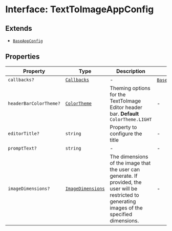 # Interface: TextToImageAppConfig

## Extends

- [`BaseAppConfig`](../../../DesignConfig.types/interfaces/BaseAppConfig.md)

## Properties

| Property | Type | Description | Inherited from |
| ------ | ------ | ------ | ------ |
| `callbacks?` | [`Callbacks`](../../../Callbacks.types/interfaces/Callbacks.md) | - | [`BaseAppConfig`](../../../DesignConfig.types/interfaces/BaseAppConfig.md).`callbacks` |
| `headerBarColorTheme?` | [`ColorTheme`](../../../AppConfig.types/enumerations/ColorTheme.md) | Theming options for the TextToImage Editor header bar. **Default** `ColorTheme.LIGHT` | - |
| `editorTitle?` | `string` | Property to configure the title | - |
| `promptText?` | `string` | - | - |
| `imageDimensions?` | [`ImageDimensions`](../../../Asset.types/type-aliases/ImageDimensions.md) | The dimensions of the image that the user can generate. If provided, the user will be restricted to generating images of the specified dimensions. | - |
